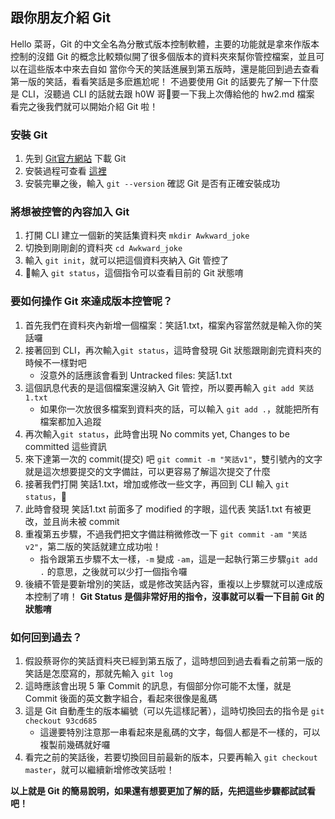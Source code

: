 ## 跟你朋友介紹 Git

Hello 菜哥，Git 的中文全名為分散式版本控制軟體，主要的功能就是拿來作版本控制的沒錯
Git 的概念比較類似開了很多個版本的資料夾來幫你管控檔案，並且可以在這些版本中來去自如
當你今天的笑話進展到第五版時，還是能回到過去查看第一版的笑話，看看笑話是多麽尷尬呢！
不過要使用 Git 的話要先了解一下什麼是 CLI，沒聽過 CLI 的話就去跟 h0W 哥要一下我上次傳給他的 hw2.md 檔案
看完之後我們就可以開始介紹 Git 啦！

### 安裝 Git

1. 先到 [Git官方網站](https://git-scm.com/downloads) 下載 Git
2. 安裝過程可查看 [這裡](https://git-scm.com/book/zh-tw/v1/%E9%96%8B%E5%A7%8B-%E5%AE%89%E8%A3%9D-Git) 
3. 安裝完畢之後，輸入 `git --version` 確認 Git 是否有正確安裝成功

### 將想被控管的內容加入 Git

1. 打開 CLI 建立一個新的笑話集資料夾 `mkdir Awkward_joke`
2. 切換到剛剛創的資料夾 `cd Awkward_joke`
3. 輸入 `git init`，就可以把這個資料夾納入 Git 管控了
4. 輸入 `git status`，這個指令可以查看目前的 Git 狀態唷

### 要如何操作 Git 來達成版本控管呢？

1. 首先我們在資料夾內新增一個檔案：笑話1.txt，檔案內容當然就是輸入你的笑話囉
2. 接著回到 CLI，再次輸入`git status`，這時會發現 Git 狀態跟剛創完資料夾的時候不一樣對吧
    * 沒意外的話應該會看到 Untracked files: 笑話1.txt
3. 這個訊息代表的是這個檔案還沒納入 Git 管控，所以要再輸入 `git add 笑話1.txt`
    * 如果你一次放很多檔案到資料夾的話，可以輸入 `git add .`，就能把所有檔案都加入追蹤
4. 再次輸入`git status`，此時會出現 No commits yet, Changes to be committed 這些資訊
5. 來下達第一次的 commit(提交) 吧 `git commit -m "笑話v1"`，雙引號內的文字就是這次想要提交的文字備註，可以更容易了解這次提交了什麼
6. 接著我們打開 笑話1.txt，增加或修改一些文字，再回到 CLI 輸入 `git status`，
7. 此時會發現 笑話1.txt 前面多了 modified 的字眼，這代表 笑話1.txt 有被更改，並且尚未被 commit
8. 重複第五步驟，不過我們把文字備註稍微修改一下 `git commit -am "笑話v2"`，第二版的笑話就建立成功啦！
    * 指令跟第五步驟不太一樣，`-m` 變成 `-am`，這是一起執行第三步驟`git add .` 的意思，之後就可以少打一個指令囉
9. 後續不管是要新增別的笑話，或是修改笑話內容，重複以上步驟就可以達成版本控制了唷！
**Git Status 是個非常好用的指令，沒事就可以看一下目前 Git 的狀態唷**

### 如何回到過去？

1. 假設蔡哥你的笑話資料夾已經到第五版了，這時想回到過去看看之前第一版的笑話是怎麼寫的，那就先輸入 `git log` 
2. 這時應該會出現 5 筆 Commit 的訊息，有個部分你可能不太懂，就是 Commit 後面的英文數字組合，看起來很像是亂碼
3. 這是 Git 自動產生的版本編號（可以先這樣記著），這時切換回去的指令是 `git checkout 93cd685`
    * 這邊要特別注意那一串看起來是亂碼的文字，每個人都是不一樣的，可以複製前幾碼就好囉
4. 看完之前的笑話後，若要切換回目前最新的版本，只要再輸入 `git checkout master`，就可以繼續新增修改笑話啦！

**以上就是 Git 的簡易說明，如果還有想要更加了解的話，先把這些步驟都試試看吧！**